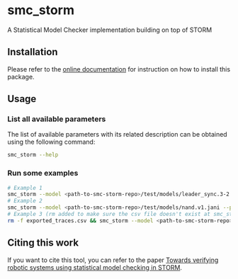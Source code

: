 # smc_storm
A Statistical Model Checker implementation building on top of STORM

## Installation

Please refer to the [online documentation](https://convince-project.github.io/smc_storm/installation.html#how-to-install-smc-storm) for instruction on how to install this package.

## Usage

### List all available parameters

The list of available parameters with its related description can be obtained using the following command:
```bash
smc_storm --help
```

### Run some examples

```bash
# Example 1
smc_storm --model <path-to-smc-storm-repo>/test/models/leader_sync.3-2.v1.jani --property-name eventually_elected --batch-size 200
# Example 2
smc_storm --model <path-to-smc-storm-repo>/test/models/nand.v1.jani --property-name reliable --constants "N=20,K=2" --epsilon 0.01 --confidence 0.95 --n-threads 5 --show-statistics
# Example 3 (rm added to make sure the csv file doesn't exist at smc_storm execution time)
rm -f exported_traces.csv && smc_storm --model <path-to-smc-storm-repo>/test/models/leader_sync.3-2.v1.jani --property-name time --traces-file exported_traces.csv --show-statistics --max-n-traces 5
```

## Citing this work

If you want to cite this tool, you can refer to the paper [Towards verifying robotic systems using statistical model checking in STORM](https://link.springer.com/chapter/10.1007/978-3-031-75434-0_28).
